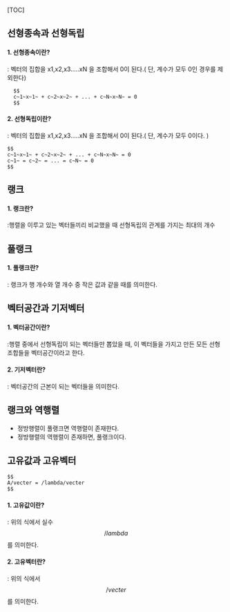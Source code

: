 [TOC]

## 선형종속과 선형독립
#### 1. 선형종속이란?

: 벡터의 집합을 x1,x2,x3.....xN 을 조합해서 0이 된다.( 단, 계수가 모두 0인 경우를 제외한다)
```
  $$
  c~1~x~1~ + c~2~x~2~ + ... + c~N~x~N~ = 0 
  $$
```
#### 2. 선형독립이란?

: 벡터의 집합을 x1,x2,x3.....xN 을 조합해서 0이 된다.( 단, 계수가 모두 0이다. )
```
$$
c~1~x~1~ + c~2~x~2~ + ... + c~N~x~N~ = 0
c~1~ = c~2~ = ... = c~N~ = 0
$$
```


## 랭크
#### 1. 랭크란?

:행렬을 이루고 있는 벡터들끼리 비교했을 때 선형독립의 관계를 가지는 최대의 개수


## 풀랭크
#### 1. 풀랭크란?

: 랭크가 행 개수와 열 개수 중 작은 값과 같을 때를 의미한다.


## 벡터공간과 기저벡터
#### 1. 벡터공간이란?

:행렬 중에서 선형독립이 되는 벡터들만 뽑았을 때, 이 벡터들을 가지고 만든 모든 선형조합들을 벡터공간이라고 한다.

#### 2. 기저벡터란?

: 벡터공간의 근본이 되는 벡터들을 의미한다.


## 랭크와 역행렬
- 정방행렬이 풀랭크면 역행렬이 존재한다.
- 정방행렬의 역행렬이 존재하면, 풀랭크이다.


## 고유값과 고유벡터
```
$$
A/vecter = /lambda/vecter
$$
```
#### 1. 고유값이란?

: 위의 식에서 실수 $$/lambda $$ 를 의미한다.

#### 2. 고유벡터란?

: 위의 식에서 $$/vecter $$ 를 의미한다.
